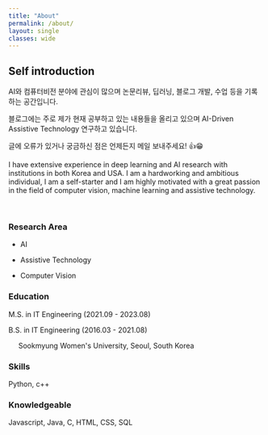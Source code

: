 ```yaml
---
title: "About"
permalink: /about/
layout: single
classes: wide
---
```


## Self introduction

AI와 컴퓨터비전 분야에 관심이 많으며 논문리뷰, 딥러닝, 블로그 개발, 수업 등을 기록하는 공간입니다.

블로그에는 주로 제가 현재 공부하고 있는 내용들을 올리고 있으며 AI-Driven Assistive Technology 연구하고 있습니다.

글에 오류가 있거나 궁금하신 점은 언제든지 메일 보내주세요! 👍😁


I have extensive experience in deep learning and AI research with institutions in both Korea and USA.
I am a hardworking and ambitious individual, I am a self-starter and I am highly motivated with a great passion in the field of computer vision, machine learning and assistive technology.



<br>

### Research Area

- AI

- Assistive Technology

- Computer Vision
  

### Education

M.S. in IT Engineering (2021.09 - 2023.08)

B.S. in IT Engineering (2016.03 - 2021.08)

&nbsp;&nbsp;&nbsp;&nbsp;  Sookmyung Women's University, Seoul, South Korea


### Skills

Python, c++

### Knowledgeable

Javascript, Java, C, HTML, CSS, SQL


